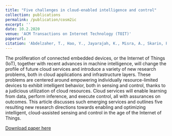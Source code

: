 ```yaml
---
title: "Five challenges in cloud-enabled intelligence and control"
collection: publications
permalink: /publication/cosm2ic
excerpt: ''
date: 10.2.2020
venue: 'ACM Transactions on Internet Technology (TOIT)'
paperurl: 
citation: 'Abdelzaher, T., Hao, Y., Jayarajah, K., Misra, A., Skarin, P., Yao, S., Weerakoon, D. and Årzén, K.E., 2020. Five challenges in cloud-enabled intelligence and control. ACM Transactions on Internet Technology (TOIT), 20(1), pp.1-19.'
---
```

The proliferation of connected embedded devices, or the Internet of Things (IoT), together with recent advances in machine intelligence, will change the profile of future cloud services and introduce a variety of
new research problems, both in cloud applications and infrastructure layers. These problems are centered
around empowering individually resource-limited devices to exhibit intelligent behavior, both in sensing and
control, thanks to a judicious utilization of cloud resources. Cloud services will enable learning from data,
perform inference, and execute control, all with assurances on outcomes. This article discusses such emerging services and outlines five resulting new research directions towards enabling and optimizing intelligent,
cloud-assisted sensing and control in the age of the Internet of Things.

[Download paper here](https://dl.acm.org/doi/pdf/10.1145/3366021)

<!-- Recommended citation: Weerakoon, D., Subbaraju, V., Tran, T. and Misra, A., 2022. Cosm2ic: Optimizing real-time multi-modal instruction comprehension. IEEE Robotics and Automation Letters, 7(4), pp.10697-10704. -->